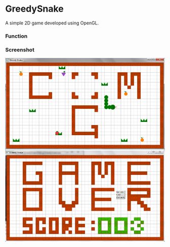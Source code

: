 # GreedySnake
A simple 2D game developed using OpenGL.

### Function


### Screenshot
![game1](01.png "game1")
![game2](02.png "game2")